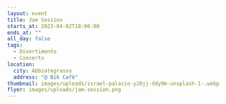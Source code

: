 ```yaml
---
layout: event
title: Jam Session
starts_at: 2023-04-02T18:00:00
ends_at: ""
all_day: false
tags:
  - Divertimento
  - Concerto
location:
  city: Abbiategrasso
  address: "@ Bik Cafè"
thumbnail: images/uploads/israel-palacio-y20jj-ddy9m-unsplash-1-.webp
flyer: images/uploads/jam-session.png
---
```

